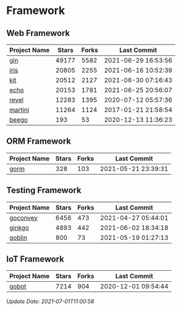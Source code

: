 # Framework

## Web Framework
| Project Name | Stars | Forks | Last Commit |
| ------------ | ----- | ----- | ----------- |
| [gin](https://github.com/gin-gonic/gin) | 49177 | 5582 | 2021-06-29 16:53:56 |
| [iris](https://github.com/kataras/iris) | 20805 | 2255 | 2021-06-16 10:52:39 |
| [kit](https://github.com/go-kit/kit) | 20512 | 2127 | 2021-06-30 07:16:43 |
| [echo](https://github.com/labstack/echo) | 20153 | 1781 | 2021-06-25 20:56:07 |
| [revel](https://github.com/revel/revel) | 12283 | 1395 | 2020-07-12 05:57:36 |
| [martini](https://github.com/go-martini/martini) | 11264 | 1124 | 2017-01-21 21:58:54 |
| [beego](https://github.com/astaxie/beego) | 193 | 53 | 2020-12-13 11:36:23 |

## ORM Framework
| Project Name | Stars | Forks | Last Commit |
| ------------ | ----- | ----- | ----------- |
| [gorm](https://github.com/jinzhu/gorm) | 328 | 103 | 2021-05-21 23:39:31 |

## Testing Framework
| Project Name | Stars | Forks | Last Commit |
| ------------ | ----- | ----- | ----------- |
| [goconvey](https://github.com/smartystreets/goconvey) | 6456 | 473 | 2021-04-27 05:44:01 |
| [ginkgo](https://github.com/onsi/ginkgo) | 4893 | 442 | 2021-06-02 18:34:18 |
| [goblin](https://github.com/franela/goblin) | 800 | 73 | 2021-05-19 01:27:13 |

## IoT Framework
| Project Name | Stars | Forks | Last Commit |
| ------------ | ----- | ----- | ----------- |
| [gobot](https://github.com/hybridgroup/gobot) | 7214 | 904 | 2020-12-01 09:54:44 |

*Update Date: 2021-07-01T11:00:58*